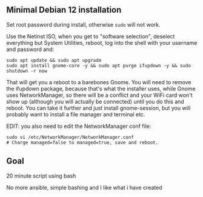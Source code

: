 ## Minimal Debian 12 installation

Set root password during install, otherwise `sudo` will not work.

Use the Netinst ISO, when you get to "software selection", deselect everything
but System Utilities, reboot, log into the shell with your username and
password and:

```
sudo apt update && sudo apt upgrade
sudo apt install gnome-core -y && sudo apt purge ifupdown -y && sudo shutdown -r now
```

That will get you a reboot to a barebones Gnome. You will need to remove the
ifupdown package, because that's what the installer uses, while Gnome uses
NetworkManager, so there will be a conflict and your WiFi card won't show up
(although you will actually be connected) until you do this and reboot. You can
take it further and just install gnome-session, but you will probably want to
install a file manager and terminal etc.

EDIT: you also need to edit the NetworkManager conf file:

```
sudo vi /etc/NetworkManager/NetworkManager.conf
# Charge managed=false to managed=true, save and reboot.
```

## Goal

20 minute script using bash

No more ansible, simple bashing and I like what i have created
